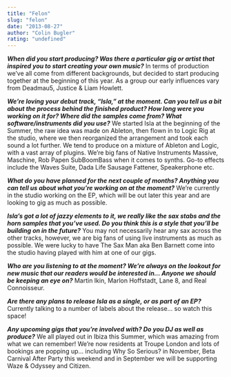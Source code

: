 ```yaml
---
title: "Felon"
slug: "felon"
date: "2013-08-27"
author: "Colin Bugler"
rating: "undefined"
---
```


_**When did you start producing? Was there a particular gig or artist that inspired you to start creating your own music?**_ In terms of production we’ve all come from different backgrounds, but decided to start producing together at the beginning of this year. As a group our early influences vary from Deadmau5, Justice & Liam Howlett.

_**We’re loving your debut track, “Isla,” at the moment. Can you tell us a bit about the process behind the finished product? How long were you working on it for? Where did the samples come from? What software/instruments did you use?**_ We started Isla at the beginning of the Summer, the raw idea was made on Ableton, then flown in to Logic Rig at the studio, where we then reorganized the arrangement and took each sound a lot further. We tend to produce on a mixture of Ableton and Logic, with a vast array of plugins. We’re big fans of Native Instruments Massive, Maschine, Rob Papen SubBoomBass when it comes to synths. Go-to effects include the Waves Suite, Dada Life Sausage Fattener, Speakerphone etc.

_**What do you have planned for the next couple of months? Anything you can tell us about what you’re working on at the moment?**_ We’re currently in the studio working on the EP, which will be out later this year and are looking to gig as much as possible.

_**Isla’s got a lot of jazzy elements to it, we really like the sax stabs and the horn samples that you’ve used. Do you think this is a style that you’ll be building on in the future?**_ You may not necessarily hear any sax across the other tracks, however, we are big fans of using live instruments as much as possible. We were lucky to have The Sax Man aka Ben Barnett come into the studio having played with him at one of our gigs.

_**Who are you listening to at the moment? We’re always on the lookout for new music that our readers would be interested in… Anyone we should be keeping an eye on?**_ Martin Ikin, Marlon Hoffstadt, Lane 8, and Real Connoisseur.

_**Are there any plans to release Isla as a single, or as part of an EP?**_ Currently talking to a number of labels about the release… so watch this space!

_**Any upcoming gigs that you’re involved with? Do you DJ as well as produce?**_ We all played out in Ibiza this Summer, which was amazing from what we can remember! We’re now residents at Troupe London and lots of bookings are popping up… including Why So Serious? in November, Beta Carnival After Party this weekend and in September we will be supporting Waze & Odyssey and Citizen.
